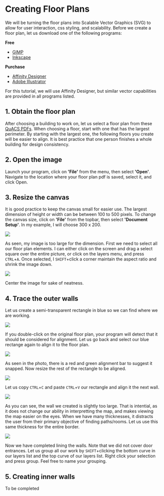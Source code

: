 # Creating Floor Plans
We will be turning the floor plans into Scalable Vector Graphics (SVG) to allow for user interaction, css styling, and scalability. Before we create a floor plan, let us download one of the following programs:

**Free**
- [GIMP](https://www.gimp.org/)
- [Inkscape](https://inkscape.org/)

**Purchase**
- [Affinity Designer](https://affinity.serif.com/en-us/designer/)
- [Adobe Illustrator](https://helpx.adobe.com/illustrator/get-started.html)

For this tutorial, we will use Affinity Designer, but similar vector capabilities are provided in all programs listed. 

## 1. Obtain the floor plan
After choosing a building to work on, let us select a floor plan from these [QuACS PDFs](https://github.com/quacs/quacs-data/tree/5330bf53a2a553acfaee0ed7d03067b707464ce4/floor_plans). When choosing a floor, start with one that has the largest perimeter. By starting with the largest one, the following floors you create will be easier to align. It is best practice that one person finishes a whole building for design consistency.

## 2. Open the image
Launch your program, click on **'File'** from the menu, then select **'Open'**. Navigate to the location where your floor plan pdf is saved, select it, and click Open.

## 3. Resize the canvas
It is good practice to keep the canvas small for easier use. The largest dimension of height or width can be between 100 to 500 pixels. To change the canvas size, click on **'File'** from the topbar, then select **'Document Setup'**. In my example, I will choose 300 x 200.

![](.embed/create-floor-plans-1.png)

As seen, my image is too large for the dimension. First we need to select all our floor plan elements. I can either click on the screen and drag a select square over the entire picture, or click on the layers menu, and press `CTRL`+`A`. Once selected, I `SHIFT`+click a corner maintain the aspect ratio and shrink the image down. 

![](.embed/create-floor-plans-2.png)

Center the image for sake of neatness.

## 4. Trace the outer walls
Let us create a semi-transparent rectangle in blue so we can find where we are working.

![](.embed/create-floor-plans-3.png)

If you double-click on the original floor plan, your program will detect that it should be considered for alignment. Let us go back and select our blue rectange again to align it to the floor plan.

![](.embed/create-floor-plans-4.png)

As seen in the photo, there is a red and green alignment bar to suggest it snapped. Now resize the rest of the rectangle to be aligned. 

![](.embed/create-floor-plans-5.png)

Let us copy `CTRL`+`C` and paste `CTRL`+`V` our rectangle and align it the next wall.

![](.embed/create-floor-plans-6.png)

As you can see, the wall we created is slightly too large. That is intential, as it does not change our ability in interpretting the map, and makes viewing the map easier on the eyes. When we have many thicknesses, it distracts the user from their primary objective of finding paths/rooms. Let us use this same thickness for the entire border.

![](.embed/create-floor-plans-7.png)

Now we have completed lining the walls. Note that we did not cover door entrances. Let us group all our work by `SHIFT`+clicking the bottom curve in our layers list and the top curve of our layers list. Right click your selection and press group. Feel free to name your grouping.

## 5. Creating inner walls
To be completed
